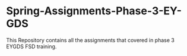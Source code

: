 # Spring-Assignments-Phase-3-EY-GDS
This Repository contains all the assignments that covered in phase 3 EYGDS FSD training.
